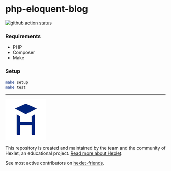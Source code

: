 # php-eloquent-blog

[![github action status](https://github.com/hexlet-components/php-eloquent-blog/workflows/PHP%20CI/badge.svg)](https://github.com/hexlet-components/php-eloquent-blog/actions)

### Requirements

* PHP
* Composer
* Make

### Setup

```sh
make setup
make test
```

---

[![Hexlet Ltd. logo](https://raw.githubusercontent.com/Hexlet/assets/master/images/hexlet_logo128.png)](https://hexlet.io/pages/about?utm_source=github&utm_medium=link&utm_campaign=php-eloquent-blog)

This repository is created and maintained by the team and the community of Hexlet, an educational project. [Read more about Hexlet](https://hexlet.io/pages/about?utm_source=github&utm_medium=link&utm_campaign=php-eloquent-blog).

See most active contributors on [hexlet-friends](https://friends.hexlet.io/).
